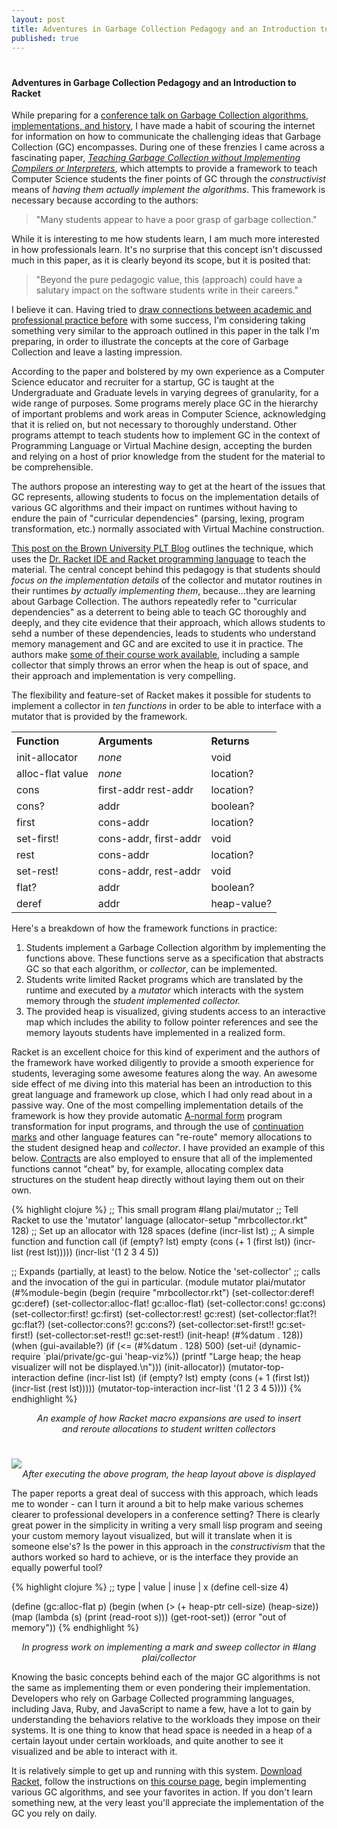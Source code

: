 ```yaml
---
layout: post
title: Adventures in Garbage Collection Pedagogy and an Introduction to Racket
published: true
---
```

# 
#### Adventures in Garbage Collection Pedagogy and an Introduction to Racket

While preparing for a <a href="http://goruco.com/speakers/2013/bernstein-mike/">conference talk on Garbage Collection algorithms, implementations, and history</a>, I have made a habit of scouring the internet for information on how to communicate the challenging ideas that Garbage Collection (GC) encompasses. During one of these frenzies I came across a fascinating paper, <a href="http://faculty.cs.byu.edu/~jay/static/cooper-sigcse2013.pdf">*Teaching Garbage Collection without Implementing Compilers or Interpreters*</a>, which attempts to provide a framework to teach Computer Science students the finer points of GC through the *constructivist* means of *having them actually implement the algorithms*. This framework is necessary because according to the authors:

> "Many students appear to have a poor grasp of garbage collection."

While it is interesting to me how students learn, I am much more interested in how professionals learn. It's no surprise that this concept isn't discussed much in this paper, as it is clearly beyond its scope, but it is posited that:

> "Beyond the pure pedagogic value, this (approach) could have a salutary impact on the software students write in their careers."

I believe it can. Having tried to <a href="http://michaelrbernste.in/2013/02/23/notes-on-teaching-with-the-kernel-language-approach.html">draw connections between academic and professional practice before</a> with some success, I'm considering taking something very similar to the approach outlined in this paper in the talk I'm preparing, in order to illustrate the concepts at the core of Garbage Collection and leave a lasting impression.

According to the paper and bolstered by my own experience as a Computer Science educator and recruiter for a startup, GC is taught at the Undergraduate and Graduate levels in varying degrees of granularity, for a wide range of purposes. Some programs merely place GC in the hierarchy of important problems and work areas in Computer Science, acknowledging that it is relied on, but not necessary to thoroughly understand. Other programs attempt to teach students how to implement GC in the context of Programming Language or Virtual Machine design, accepting the burden and relying on a host of prior knowledge from the student for the material to be comprehensible.

The authors propose an interesting way to get at the heart of the issues that GC represents, allowing students to focus on the implementation details of various GC algorithms and their impact on runtimes without having to endure the pain of "curricular dependencies" (parsing, lexing, program transformation, etc.) normally associated with Virtual Machine construction.

<a href="http://blog.brownplt.org/2013/02/19/teaching-gc.html">This post on the Brown University PLT Blog</a> outlines the technique, which uses the <a href="http://racket-lang.org">Dr. Racket IDE and Racket programming language</a> to teach the material. The central concept behind this pedagogy is that students should *focus on the implementation details* of the collector and mutator routines in their runtimes *by actually implementing them*, because...they are learning about Garbage Collection. The authors repeatedly refer to "curricular dependencies" as a deterrent to being able to teach GC thoroughly and deeply, and they cite evidence that their approach, which allows students to sehd a number of these dependencies, leads to students who understand memory management and GC and are excited to use it in practice. The authors make <a href="http://faculty.cs.byu.edu/~jay/courses/2012/fall/330/course/gc.html">some of their course work available</a>, including a sample collector that simply throws an error when the heap is out of space, and their approach and implementation is very compelling.

The flexibility and feature-set of Racket makes it possible for students to implement a collector in *ten functions* in order to be able to interface with a mutator that is provided by the framework.

<center>
<table width="600">
<tr align="left">
<th>Function</th>
<th>Arguments</th>
<th>Returns</th>
</tr>
<tr><td>init-allocator</td><td><i>none</i></td><td>void</td></tr>
<tr><td>alloc-flat value</td><td><i>none</i></td><td>location?</td></tr>
<tr><td>cons</td><td>first-addr rest-addr</td><td>location?</td></tr>
<tr><td>cons?</td><td>addr</td><td>boolean?</td></tr>
<tr><td>first</td><td>cons-addr</td><td>location?</td></tr>
<tr><td>set-first!</td><td>cons-addr, first-addr</td><td>void</td></tr>
<tr><td>rest</td><td>cons-addr</td><td>location?</td></tr>
<tr><td>set-rest!</td><td>cons-addr, rest-addr</td><td>void</td></tr>
<tr><td>flat?</td><td>addr</td><td>boolean?</td></tr>
<tr><td>deref</td><td>addr</td><td>heap-value?</td></tr>
</table>
</center>

Here's a breakdown of how the framework functions in practice:

1. Students implement a Garbage Collection algorithm by implementing the functions above. These functions serve as a specification that abstracts GC so that each algorithm, or *collector*, can be implemented.
2. Students write limited Racket programs which are translated by the runtime and executed by a *mutator* which interacts with the system memory through the *student implemented collector.*
3. The provided heap is visualized, giving students access to an interactive map which includes the ability to follow pointer references and see the memory layouts students have implemented in a realized form.

Racket is an excellent choice for this kind of experiment and the authors of the framework have worked diligently to provide a smooth experience for students, leveraging some awesome features along the way. An awesome side effect of me diving into this material has been an introduction to this great language and framework up close, which I had only read about in a passive way. One of the most compelling implementation details of the framework is how they provide automatic <a href="en.wikipedia.org/wiki/A-normal_form">A-normal form</a> program transformation for input programs, and through the use of <a href="http://docs.racket-lang.org/reference/contmarks.html">continuation marks</a> and other language features can "re-route" memory allocations to the student designed heap and *collector*. I have provided an example of this below. <a href="http://docs.racket-lang.org/reference/contracts.html">Contracts</a> are also employed to ensure that all of the implemented functions cannot "cheat" by, for example, allocating complex data structures on the student heap directly without laying them out on their own.

{% highlight clojure %}
;; This small program
#lang plai/mutator ;; Tell Racket to use the 'mutator' language
(allocator-setup "mrbcollector.rkt" 128) ;; Set up an allocator with 128 spaces
(define (incr-list lst) ;; A simple function and function call
 (if (empty? lst) empty
 (cons (+ 1 (first lst)) (incr-list (rest lst)))))
(incr-list '(1 2 3 4 5))

;; Expands (partially, at least) to the below. Notice the 'set-collector'
;; calls and the invocation of the gui in particular.
(module mutator plai/mutator
  (#%module-begin
   (begin
     (require "mrbcollector.rkt")
     (set-collector:deref! gc:deref)
     (set-collector:alloc-flat! gc:alloc-flat)
     (set-collector:cons! gc:cons)
     (set-collector:first! gc:first)
     (set-collector:rest! gc:rest)
     (set-collector:flat?! gc:flat?)
     (set-collector:cons?! gc:cons?)
     (set-collector:set-first!! gc:set-first!)
     (set-collector:set-rest!! gc:set-rest!)
     (init-heap! (#%datum . 128))
     (when (gui-available?)
       (if (<= (#%datum . 128) 500)
         (set-ui! (dynamic-require `plai/private/gc-gui 'heap-viz%))
         (printf "Large heap; the heap visualizer will not be displayed.\n")))
     (init-allocator))
   (mutator-top-interaction define
    (incr-list lst)
    (if (empty? lst) empty (cons (+ 1 (first lst)) (incr-list (rest lst)))))
   (mutator-top-interaction incr-list '(1 2 3 4 5))))
{% endhighlight %}

<center><i>An example of how Racket macro expansions are used to insert<br/> and reroute allocations to student written collectors</i></center>

# 

<img src="http://michaelrbernste.in/images/heap_layout_racket.png">
<center><i>After executing the above program, the heap layout above is displayed</i></center>

The paper reports a great deal of success with this approach, which leads me to wonder - can I turn it around a bit to help make various schemes clearer to professional developers in a conference setting? There is clearly great power in the simplicity in writing a very small lisp program and seeing your custom memory layout visualized, but will it translate when it is someone else's? Is the power in this approach in the *constructivism* that the authors worked so hard to achieve, or is the interface they provide an equally powerful tool?

{% highlight clojure %}
;; type | value | inuse | x
(define cell-size 4)

(define (gc:alloc-flat p)
 (begin
   (when (> (+ heap-ptr cell-size) (heap-size))
     (map (lambda (s) 
            (print (read-root s))) (get-root-set))
     (error "out of memory"))
{% endhighlight %}
<center><i>In progress work on implementing a mark and sweep collector in #lang plai/collector</i></center>

Knowing the basic concepts behind each of the major GC algorithms is not the same as implementing them or even pondering their implementation. Developers who rely on Garbage Collected programming languages, including Java, Ruby, and JavaScript to name a few, have a lot to gain by understanding the behaviors relative to the workloads they impose on their systems. It is one thing to know that head space is needed in a heap of a certain layout under certain workloads, and quite another to see it visualized and be able to interact with it.

It is relatively simple to get up and running with this system. <a href="http://racket-lang.org/download/">Download Racket</a>, follow the instructions on <a href="http://faculty.cs.byu.edu/~jay/courses/2012/fall/330/course/gc.html">this course page</a>, begin implementing various GC algorithms, and see your favorites in action. If you don't learn something new, at the very least you'll appreciate the implementation of the GC you rely on daily.
